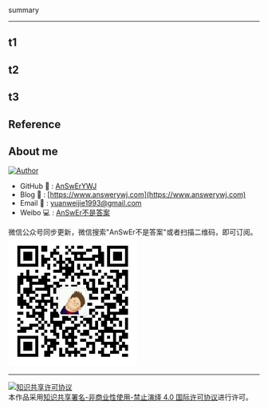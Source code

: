 summary

------
<!--more-->

## t1
## t2
## t3

## Reference

## About me
<a href="#"><img src="https://img.shields.io/badge/Author-AnSwErYWJ-blue" alt="Author"></a>
- GitHub :floppy_disk: : [AnSwErYWJ](https://github.com/AnSwErYWJ)
- Blog :pencil: : [https://www.answerywj.com](https://www.answerywj.com) 
- Email :email: : [yuanweijie1993@gmail.com](https://mail.google.com)
- Weibo :computer: : [AnSwEr不是答案](https://weibo.com/1783591593)

微信公众号同步更新，微信搜索"AnSwEr不是答案"或者扫描二维码，即可订阅。  
![AnSwEr不是答案](https://github.com/AnSwErYWJ/DogFood/blob/master/Template/wechat_public_qdode.png)

------
<a rel="license" href="http://creativecommons.org/licenses/by-nc-nd/4.0/"><img alt="知识共享许可协议" style="border-width:0" src="https://i.creativecommons.org/l/by-nc-nd/4.0/88x31.png" /></a><br />本作品采用<a rel="license" href="http://creativecommons.org/licenses/by-nc-nd/4.0/">知识共享署名-非商业性使用-禁止演绎 4.0 国际许可协议</a>进行许可。
